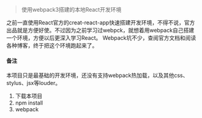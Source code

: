 > 使用webpack3搭建的本地React开发环境

之前一直使用React官方的creat-react-app快速搭建开发环境，不得不说，官方出品就是方便好使。不过因为之前学习过webpck，就想着用webpack自己搭建一个环境，方便以后更深入学习React。
Webpack坑不少，查阅官方文档和阅读各种博客，终于把这个环境跑起来了。

#### 备注

本项目只是最基础的开发环境，还没有支持webpack热加载，以及其他css、stylus、jsx等louder。

1. 下载本项目
2. npm install
3. webpack